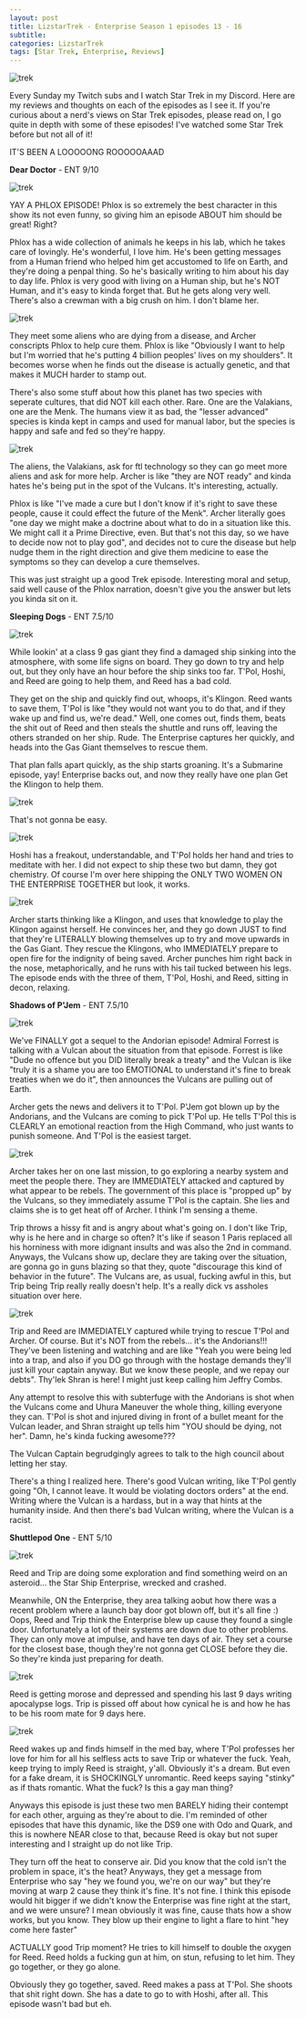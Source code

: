 ```yaml
---
layout: post
title: LizstarTrek - Enterprise Season 1 episodes 13 - 16
subtitle: 
categories: LizstarTrek
tags: [Star Trek, Enterprise, Reviews]
---
```



<img src="https://imgur.com/ssVkiCl.png" alt="trek">

Every Sunday my Twitch subs and I watch Star Trek in my Discord. Here are my reviews and thoughts on each of the episodes as I see it. If you're curious about a nerd's views on Star Trek episodes, please read on, I go quite in depth with some of these episodes! I've watched some Star Trek before but not all of it!

IT'S BEEN A LOOOOONG ROOOOOAAAD



**Dear Doctor** - ENT
9/10

<img src="https://imgur.com/NUKFOp8.png" alt="trek">

YAY A PHLOX EPISODE! Phlox is so extremely the best character in this show its not even funny, so giving him an episode ABOUT him should be great! Right?

Phlox has a wide collection of animals he keeps in his lab, which he takes care of lovingly. He's wonderful, I love him. He's been getting messages from a Human friend who helped him get accustomed to life on Earth, and they're doing a penpal thing. So he's basically writing to him about his day to day life. Phlox is very good with living on a Human ship, but he's NOT Human, and it's easy to kinda forget that. But he gets along very well. There's also a crewman with a big crush on him. I don't blame her.

<img src="https://imgur.com/gtrUykj.png" alt="trek">

They meet some aliens who are dying from a disease, and Archer conscripts Phlox to help cure them. Phlox is like "Obviously I want to help but I'm worried that he's putting 4 billion peoples' lives on my shoulders". It becomes worse when he finds out the disease is actually genetic, and that makes it MUCH harder to stamp out.

There's also some stuff about how this planet has two species with seperate cultures, that did NOT kill each other. Rare. One are the Valakians, one are the Menk. The humans view it as bad, the "lesser advanced" species is kinda kept in camps and used for manual labor, but the species is happy and safe and fed so they're happy.

<img src="https://imgur.com/j0iZl9i.png" alt="trek">

The aliens, the Valakians, ask for ftl technology so they can go meet more aliens and ask for more help. Archer is like "they are NOT ready" and kinda hates he's being put in the spot of the Vulcans. It's interesting, actually.

Phlox is like "I've made a cure but I don't know if it's right to save these people, cause it could effect the future of the Menk". Archer literally goes "one day we might make a doctrine about what to do in a situation like this. We might call it a Prime Directive, even. But that's not this day, so we have to decide now not to play god", and decides not to cure the disease but help nudge them in the right direction and give them medicine to ease the symptoms so they can develop a cure themselves.

This was just straight up a good Trek episode. Interesting moral and setup, said well cause of the Phlox narration, doesn't give you the answer but lets you kinda sit on it.


**Sleeping Dogs** - ENT
7.5/10

<img src="https://imgur.com/L9Mzu37.png" alt="trek">

While lookin' at a class 9 gas giant they find a damaged ship sinking into the atmosphere, with some life signs on board. They go down to try and help out, but they only have an hour before the ship sinks too far. T'Pol, Hoshi, and Reed are going to help them, and Reed has a bad cold.

They get on the ship and quickly find out, whoops, it's Klingon. Reed wants to save them, T'Pol is like "they would not want you to do that, and if they wake up and find us, we're dead." Well, one comes out, finds them, beats the shit out of Reed and then steals the shuttle and runs off, leaving the others stranded on her ship. Rude. The Enterprise captures her quickly, and heads into the Gas Giant themselves to rescue them.

That plan falls apart quickly, as the ship starts groaning. It's a Submarine episode, yay! Enterprise backs out, and now they really have one plan Get the Klingon to help them.

<img src="https://imgur.com/hPwJ5rZ.png" alt="trek">

That's not gonna be easy.

<img src="https://imgur.com/WEeq2gk.png" alt="trek">

Hoshi has a freakout, understandable, and T'Pol holds her hand and tries to meditate with her. I did not expect to ship these two but damn, they got chemistry. Of course I'm over here shipping the ONLY TWO WOMEN ON THE ENTERPRISE TOGETHER but look, it works.

<img src="https://imgur.com/hKouaO8.png" alt="trek">

Archer starts thinking like a Klingon, and uses that knowledge to play the Klingon against herself. He convinces her, and they go down JUST to find that they're LITERALLY blowing themselves up to try and move upwards in the Gas Giant. They rescue the Klingons, who IMMEDIATELY prepare to open fire for the indignity of being saved. Archer punches him right back in the nose, metaphorically, and he runs with his tail tucked between his legs. The episode ends with the three of them, T'Pol, Hoshi, and Reed, sitting in decon, relaxing.



**Shadows of P'Jem** - ENT
7.5/10

<img src="https://imgur.com/b2I0hbr.png" alt="trek">

We've FINALLY got a sequel to the Andorian episode! Admiral Forrest is talking with a Vulcan about the situation from that episode. Forrest is like "Dude no offence but you DID literally break a treaty" and the Vulcan is like "truly it is a shame you are too EMOTIONAL to understand it's fine to break treaties when we do it", then announces the Vulcans are pulling out of Earth.

Archer gets the news and delivers it to T'Pol. P'Jem got blown up by the Andorians, and the Vulcans are coming to pick T'Pol up. He tells T'Pol this is CLEARLY an emotional reaction from the High Command, who just wants to punish someone. And T'Pol is the easiest target.

<img src="https://imgur.com/JANne01.png" alt="trek">

Archer takes her on one last mission, to go exploring a nearby system and meet the people there. They are IMMEDIATELY attacked and captured by what appear to be rebels. The government of this place is "propped up" by the Vulcans, so they immediately assume T'Pol is the captain. She lies and claims she is to get heat off of Archer. I think I'm sensing a theme.

Trip throws a hissy fit and is angry about what's going on. I don't like Trip, why is he here and in charge so often? It's like if season 1 Paris replaced all his horniness with more idignant insults and was also the 2nd in command. Anyways, the Vulcans show up, declare they are taking over the situation, are gonna go in guns blazing so that they, quote "discourage this kind of behavior in the future". The Vulcans are, as usual, fucking awful in this, but Trip being Trip really really doesn't help. It's a really dick vs assholes situation over here.

<img src="https://imgur.com/whrfCr1.png" alt="trek">

Trip and Reed are IMMEDIATELY captured while trying to rescue T'Pol and Archer. Of course. But it's NOT from the rebels... it's the Andorians!!! They've been listening and watching and are like "Yeah you were being led into a trap, and also if you DO go through with the hostage demands they'll just kill your captain anyway. But we know these people, and we repay our debts". Thy'lek Shran is here! I might just keep calling him Jeffry Combs.

Any attempt to resolve this with subterfuge with the Andorians is shot when the Vulcans come and Uhura Maneuver the whole thing, killing everyone they can. T'Pol is shot and injured diving in front of a bullet meant for the Vulcan leader, and Shran straight up tells him "YOU should be dying, not her". Damn, he's kinda fucking awesome???

The Vulcan Captain begrudgingly agrees to talk to the high council about letting her stay.

There's a thing I realized here. There's good Vulcan writing, like T'Pol gently going "Oh, I cannot leave. It would be violating doctors orders" at the end. Writing where the Vulcan is a hardass, but in a way that hints at the humanity inside. And then there's bad Vulcan writing, where the Vulcan is a racist.



**Shuttlepod One** - ENT
5/10

<img src="https://imgur.com/gOCwnAN.png" alt="trek">

Reed and Trip are doing some exploration and find something weird on an asteroid... the Star Ship Enterprise, wrecked and crashed.

Meanwhile, ON the Enterprise, they area talking aobut how there was a recent problem where a launch bay door got blown off, but it's all fine :) Oops, Reed and Trip think the Enterprise blew up cause they found a single door. Unfortunately a lot of their systems are down due to other problems. They can only move at impulse, and have ten days of air. They set a course for the closest base, though they're not gonna get CLOSE before they die. So they're kinda just preparing for death.

<img src="https://imgur.com/xQkY1eG.png" alt="trek">

Reed is getting morose and depressed and spending his last 9 days writing apocalypse logs. Trip is pissed off about how cynical he is and how he has to be his room mate for 9 days here.

<img src="https://imgur.com/ipQblHU.png" alt="trek">

Reed wakes up and finds himself in the med bay, where T'Pol professes her love for him for all his selfless acts to save Trip or whatever the fuck. Yeah, keep trying to imply Reed is straight, y'all. Obviously it's a dream. But even for a fake dream, it is SHOCKINGLY unromantic. Reed keeps saying "stinky" as if thats romantic. What the fuck? Is this a gay man thing?

Anyways this episode is just these two men BARELY hiding their contempt for each other, arguing as they're about to die. I'm reminded of other episodes that have this dynamic, like the DS9 one with Odo and Quark, and this is nowhere NEAR close to that, because Reed is okay but not super interesting and I straight up do not like Trip.

They turn off the heat to conserve air. Did you know that the cold isn't the problem in space, it's the heat? Anyways, they get a message from Enterprise who say "hey we found you, we're on our way" but they're moving at warp 2 cause they think it's fine. It's not fine. I think this episode would hit bigger if we didn't know the Enterprise was fine right at the start, and we were unsure? I mean obviously it was fine, cause thats how a show works, but you know. They blow up their engine to light a flare to hint "hey come here faster"

ACTUALLY good Trip moment? He tries to kill himself to double the oxygen for Reed. Reed holds a fucking gun at him, on stun, refusing to let him. They go together, or they go alone.

Obviously they go together, saved. Reed makes a pass at T'Pol. She shoots that shit right down. She has a date to go to with Hoshi, after all. This episode wasn't bad but eh.